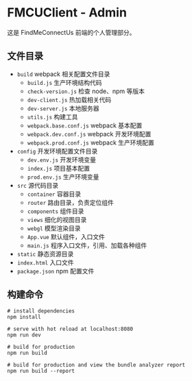 # FMCUClient - Admin
这是 FindMeConnectUs 前端的个人管理部分。

## 文件目录
* `build` webpack 相关配置文件目录
    * `build.js` 生产环境结构代码
    * `check-version.js` 检查 node、npm 等版本
    * `dev-client.js` 热加载相关代码
    * `dev-server.js` 本地服务器
    * `utils.js` 构建工具
    * `webpack.base.conf.js` webpack 基本配置
    * `webpack.dev.conf.js` webpack 开发环境配置
    * `webpack.prod.conf.js` webpack 生产环境配置
* `config` 开发环境配置文件目录
    * `dev.env.js` 开发环境变量
    * `index.js` 项目基本配置
    * `prod.env.js` 生产环境变量
* `src` 源代码目录
    * `container` 容器目录
    * `router` 路由目录，负责定位组件
    * `components` 组件目录
    * `views` 细化的视图目录
    * `webgl` 模型渲染目录
    * `App.vue` 默认组件，入口文件
    * `main.js` 程序入口文件，引用、加载各种组件
* `static` 静态资源目录
* `index.html` 入口文件
* `package.json` npm 配置文件

## 构建命令
```shell
# install dependencies
npm install

# serve with hot reload at localhost:8080
npm run dev

# build for production
npm run build

# build for production and view the bundle analyzer report
npm run build --report
```
